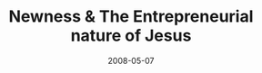 ---
layout: media
category: media
title: "Newness & The Entrepreneurial nature of Jesus"
date: 2008-05-07
description: "Brian Tome talks about why frontiers are important."
video: "https://s3.amazonaws.com/crossroadsvideomessages/go-forth-01.mp4"
video-poster: "http://s3.amazonaws.com/crossroads-media/images/legacy/content/iamsurrendered - still.jpg"
---